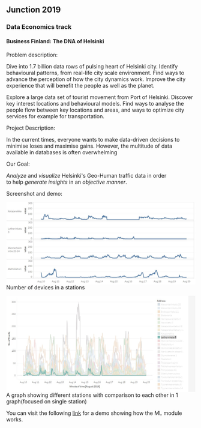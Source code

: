 ## Junction 2019

### Data Economics track
#### Business Finland: The DNA of Helsinki

Problem description:

Dive into 1.7 billion data rows of pulsing heart of Helsinki city. Identify behavioural patterns, from real-life city scale environment. Find ways to advance the perception of how the city dynamics work. Improve the city experience that will benefit the people as well as the planet.

Explore a large data set of tourist movement from Port of Helsinki. Discover key interest locations and behavioural models. Find ways to analyse the people flow between key locations and areas, and ways to optimize city services for example for transportation.


Project Description:

In the current times, everyone wants to make data-driven decisions to minimise loses and maximise gains. However, the multitude of data available in databases is often overwhelming 

Our Goal:

<i>Analyze</i> and <i>visualize</i> Helsinki's Geo-Human traffic data in order to help <i>generate insights</i> in an <i>objective manner</i>.


Screenshot and demo:



<img src="devicesnumbers.JPG"
     alt="Number of devices in a stations"
     style="float: left; margin-right: 10px;" />
Number of devices in a stations

<img src="stationsgraph.jpeg"
     alt="Number of devices in a stations"
     style="float: left; margin-right: 10px;" />
A graph showing different stations with comparison to each other in 1 graph(focused on single station)



You can visit the following <a href="https://youtu.be/WsdZUr99Wi0">link</a> for a demo showing how the ML module works.

